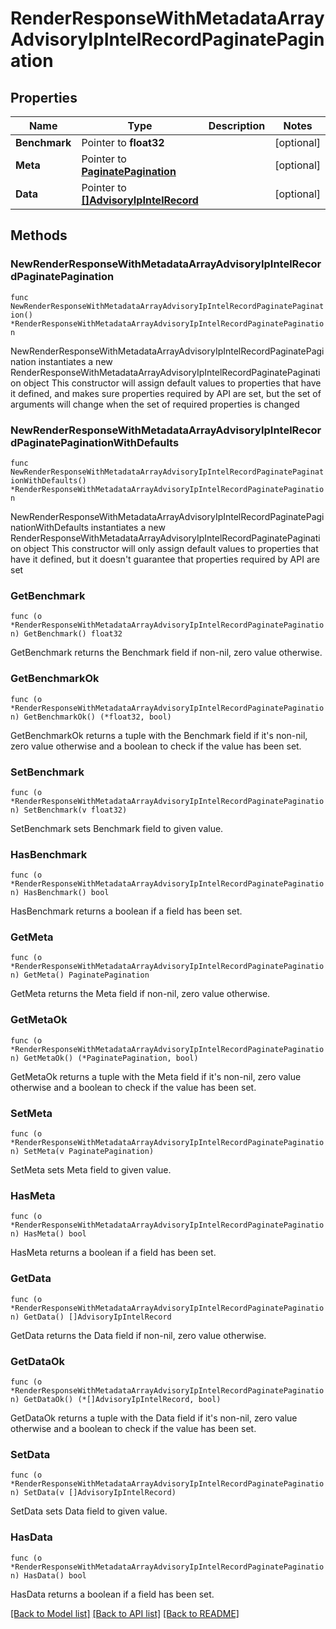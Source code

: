 # RenderResponseWithMetadataArrayAdvisoryIpIntelRecordPaginatePagination

## Properties

Name | Type | Description | Notes
------------ | ------------- | ------------- | -------------
**Benchmark** | Pointer to **float32** |  | [optional] 
**Meta** | Pointer to [**PaginatePagination**](PaginatePagination.md) |  | [optional] 
**Data** | Pointer to [**[]AdvisoryIpIntelRecord**](AdvisoryIpIntelRecord.md) |  | [optional] 

## Methods

### NewRenderResponseWithMetadataArrayAdvisoryIpIntelRecordPaginatePagination

`func NewRenderResponseWithMetadataArrayAdvisoryIpIntelRecordPaginatePagination() *RenderResponseWithMetadataArrayAdvisoryIpIntelRecordPaginatePagination`

NewRenderResponseWithMetadataArrayAdvisoryIpIntelRecordPaginatePagination instantiates a new RenderResponseWithMetadataArrayAdvisoryIpIntelRecordPaginatePagination object
This constructor will assign default values to properties that have it defined,
and makes sure properties required by API are set, but the set of arguments
will change when the set of required properties is changed

### NewRenderResponseWithMetadataArrayAdvisoryIpIntelRecordPaginatePaginationWithDefaults

`func NewRenderResponseWithMetadataArrayAdvisoryIpIntelRecordPaginatePaginationWithDefaults() *RenderResponseWithMetadataArrayAdvisoryIpIntelRecordPaginatePagination`

NewRenderResponseWithMetadataArrayAdvisoryIpIntelRecordPaginatePaginationWithDefaults instantiates a new RenderResponseWithMetadataArrayAdvisoryIpIntelRecordPaginatePagination object
This constructor will only assign default values to properties that have it defined,
but it doesn't guarantee that properties required by API are set

### GetBenchmark

`func (o *RenderResponseWithMetadataArrayAdvisoryIpIntelRecordPaginatePagination) GetBenchmark() float32`

GetBenchmark returns the Benchmark field if non-nil, zero value otherwise.

### GetBenchmarkOk

`func (o *RenderResponseWithMetadataArrayAdvisoryIpIntelRecordPaginatePagination) GetBenchmarkOk() (*float32, bool)`

GetBenchmarkOk returns a tuple with the Benchmark field if it's non-nil, zero value otherwise
and a boolean to check if the value has been set.

### SetBenchmark

`func (o *RenderResponseWithMetadataArrayAdvisoryIpIntelRecordPaginatePagination) SetBenchmark(v float32)`

SetBenchmark sets Benchmark field to given value.

### HasBenchmark

`func (o *RenderResponseWithMetadataArrayAdvisoryIpIntelRecordPaginatePagination) HasBenchmark() bool`

HasBenchmark returns a boolean if a field has been set.

### GetMeta

`func (o *RenderResponseWithMetadataArrayAdvisoryIpIntelRecordPaginatePagination) GetMeta() PaginatePagination`

GetMeta returns the Meta field if non-nil, zero value otherwise.

### GetMetaOk

`func (o *RenderResponseWithMetadataArrayAdvisoryIpIntelRecordPaginatePagination) GetMetaOk() (*PaginatePagination, bool)`

GetMetaOk returns a tuple with the Meta field if it's non-nil, zero value otherwise
and a boolean to check if the value has been set.

### SetMeta

`func (o *RenderResponseWithMetadataArrayAdvisoryIpIntelRecordPaginatePagination) SetMeta(v PaginatePagination)`

SetMeta sets Meta field to given value.

### HasMeta

`func (o *RenderResponseWithMetadataArrayAdvisoryIpIntelRecordPaginatePagination) HasMeta() bool`

HasMeta returns a boolean if a field has been set.

### GetData

`func (o *RenderResponseWithMetadataArrayAdvisoryIpIntelRecordPaginatePagination) GetData() []AdvisoryIpIntelRecord`

GetData returns the Data field if non-nil, zero value otherwise.

### GetDataOk

`func (o *RenderResponseWithMetadataArrayAdvisoryIpIntelRecordPaginatePagination) GetDataOk() (*[]AdvisoryIpIntelRecord, bool)`

GetDataOk returns a tuple with the Data field if it's non-nil, zero value otherwise
and a boolean to check if the value has been set.

### SetData

`func (o *RenderResponseWithMetadataArrayAdvisoryIpIntelRecordPaginatePagination) SetData(v []AdvisoryIpIntelRecord)`

SetData sets Data field to given value.

### HasData

`func (o *RenderResponseWithMetadataArrayAdvisoryIpIntelRecordPaginatePagination) HasData() bool`

HasData returns a boolean if a field has been set.


[[Back to Model list]](../README.md#documentation-for-models) [[Back to API list]](../README.md#documentation-for-api-endpoints) [[Back to README]](../README.md)


